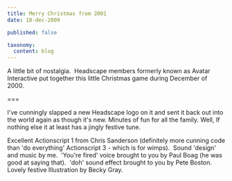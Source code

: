 ```yaml
---
title: Merry Christmas from 2001
date: 18-dec-2009

published: false

taxonomy:
  content: blog
---
```


A little bit of nostalgia.  Headscape members formerly known as Avatar Interactive put together this little Christmas game during December of 2000. 

===



I've cunningly slapped a new Headscape logo on it and sent it back out into the world again as though it's new. Minutes of fun for all the family. Well, If nothing else it at least has a jingly festive tune.

Excellent Actionscript 1 from Chris Sanderson (definitely more cunning code than 'do everything' Actionscript 3 - which is for wimps).  Sound 'design' and music by me.  'You're fired' voice brought to you by Paul Boag (he was good at saying that).  'doh' sound effect brought to you by Pete Boston. Lovely festive Illustration by Becky Gray.
